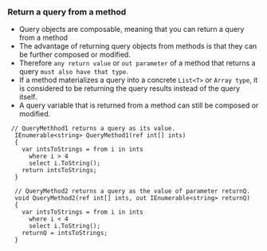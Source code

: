 ### Return a query from a method 
- Query objects are composable, meaning that you can return a query from a method
- The advantage of returning query objects from methods is that they can be further composed or modified. 
- Therefore ```any return value``` or ```out parameter``` of a method that returns a query ```must also have that type```. 
- If a method materializes a query into a concrete ```List<T>``` or ```Array type```, it is considered to be returning the query results instead of the query itself. 
- A query variable that is returned from a method can still be composed or modified.
```
 // QueryMethhod1 returns a query as its value.    
  IEnumerable<string> QueryMethod1(ref int[] ints)    
  {        
    var intsToStrings = from i in ints                           
      where i > 4                            
      select i.ToString();        
    return intsToStrings;    
  }
  
  // QueryMethod2 returns a query as the value of parameter returnQ.    
  void QueryMethod2(ref int[] ints, out IEnumerable<string> returnQ)    
  {        
    var intsToStrings = from i in ints                           
      where i < 4                            
      select i.ToString();        
    returnQ = intsToStrings;    
  }
                 
```
